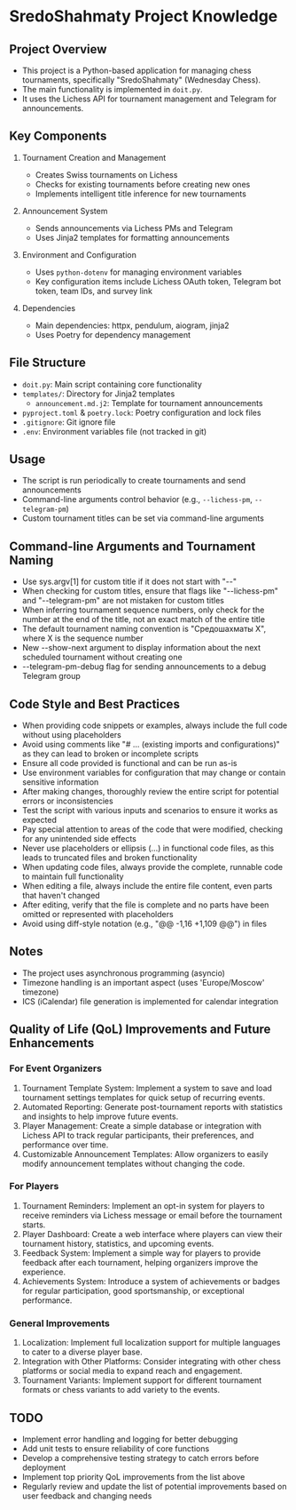 # SredoShahmaty Project Knowledge

## Project Overview
- This project is a Python-based application for managing chess tournaments, specifically "SredoShahmaty" (Wednesday Chess).
- The main functionality is implemented in `doit.py`.
- It uses the Lichess API for tournament management and Telegram for announcements.

## Key Components
1. Tournament Creation and Management
   - Creates Swiss tournaments on Lichess
   - Checks for existing tournaments before creating new ones
   - Implements intelligent title inference for new tournaments

2. Announcement System
   - Sends announcements via Lichess PMs and Telegram
   - Uses Jinja2 templates for formatting announcements

3. Environment and Configuration
   - Uses `python-dotenv` for managing environment variables
   - Key configuration items include Lichess OAuth token, Telegram bot token, team IDs, and survey link

4. Dependencies
   - Main dependencies: httpx, pendulum, aiogram, jinja2
   - Uses Poetry for dependency management

## File Structure
- `doit.py`: Main script containing core functionality
- `templates/`: Directory for Jinja2 templates
  - `announcement.md.j2`: Template for tournament announcements
- `pyproject.toml` & `poetry.lock`: Poetry configuration and lock files
- `.gitignore`: Git ignore file
- `.env`: Environment variables file (not tracked in git)

## Usage
- The script is run periodically to create tournaments and send announcements
- Command-line arguments control behavior (e.g., `--lichess-pm`, `--telegram-pm`)
- Custom tournament titles can be set via command-line arguments

## Command-line Arguments and Tournament Naming
- Use sys.argv[1] for custom title if it does not start with "--"
- When checking for custom titles, ensure that flags like "--lichess-pm" and "--telegram-pm" are not mistaken for custom titles
- When inferring tournament sequence numbers, only check for the number at the end of the title, not an exact match of the entire title
- The default tournament naming convention is "Средошахматы X", where X is the sequence number
- New --show-next argument to display information about the next scheduled tournament without creating one
- --telegram-pm-debug flag for sending announcements to a debug Telegram group

## Code Style and Best Practices
- When providing code snippets or examples, always include the full code without using placeholders
- Avoid using comments like "# ... (existing imports and configurations)" as they can lead to broken or incomplete scripts
- Ensure all code provided is functional and can be run as-is
- Use environment variables for configuration that may change or contain sensitive information
- After making changes, thoroughly review the entire script for potential errors or inconsistencies
- Test the script with various inputs and scenarios to ensure it works as expected
- Pay special attention to areas of the code that were modified, checking for any unintended side effects
- Never use placeholders or ellipsis (...) in functional code files, as this leads to truncated files and broken functionality
- When updating code files, always provide the complete, runnable code to maintain full functionality
- When editing a file, always include the entire file content, even parts that haven't changed
- After editing, verify that the file is complete and no parts have been omitted or represented with placeholders
- Avoid using diff-style notation (e.g., "@@ -1,16 +1,109 @@") in files

## Notes
- The project uses asynchronous programming (asyncio)
- Timezone handling is an important aspect (uses 'Europe/Moscow' timezone)
- ICS (iCalendar) file generation is implemented for calendar integration

## Quality of Life (QoL) Improvements and Future Enhancements

### For Event Organizers
1. Tournament Template System: Implement a system to save and load tournament settings templates for quick setup of recurring events.
2. Automated Reporting: Generate post-tournament reports with statistics and insights to help improve future events.
3. Player Management: Create a simple database or integration with Lichess API to track regular participants, their preferences, and performance over time.
4. Customizable Announcement Templates: Allow organizers to easily modify announcement templates without changing the code.

### For Players
1. Tournament Reminders: Implement an opt-in system for players to receive reminders via Lichess message or email before the tournament starts.
2. Player Dashboard: Create a web interface where players can view their tournament history, statistics, and upcoming events.
3. Feedback System: Implement a simple way for players to provide feedback after each tournament, helping organizers improve the experience.
4. Achievements System: Introduce a system of achievements or badges for regular participation, good sportsmanship, or exceptional performance.

### General Improvements
1. Localization: Implement full localization support for multiple languages to cater to a diverse player base.
2. Integration with Other Platforms: Consider integrating with other chess platforms or social media to expand reach and engagement.
3. Tournament Variants: Implement support for different tournament formats or chess variants to add variety to the events.

## TODO
- Implement error handling and logging for better debugging
- Add unit tests to ensure reliability of core functions
- Develop a comprehensive testing strategy to catch errors before deployment
- Implement top priority QoL improvements from the list above
- Regularly review and update the list of potential improvements based on user feedback and changing needs

